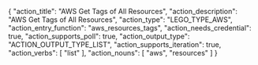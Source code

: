 {
"action_title": "AWS Get Tags of All Resources",
"action_description": "AWS Get Tags of All Resources",
"action_type": "LEGO_TYPE_AWS",
"action_entry_function": "aws_resources_tags",
"action_needs_credential": true,
"action_supports_poll": true,
"action_output_type": "ACTION_OUTPUT_TYPE_LIST",
"action_supports_iteration": true,
"action_verbs": [
"list"
],
"action_nouns": [
"aws",
"resources"
]
}
